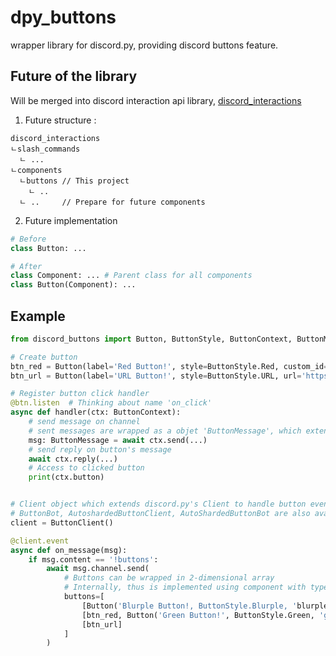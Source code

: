 # dpy_buttons

wrapper library for discord.py, providing discord buttons feature.

## Future of the library
Will be merged into discord interaction api library, [discord_interactions](https://github.com/Lapis0875/discord_interactions.py)

1. Future structure :
```
discord_interactions
ㄴslash_commands
  ㄴ ...
ㄴcomponents
  ㄴbuttons // This project
    ㄴ ..
  ㄴ ..     // Prepare for future components
```

2. Future implementation
```py
# Before
class Button: ...

# After
class Component: ... # Parent class for all components
class Button(Component): ...
```


## Example
```python
from discord_buttons import Button, ButtonStyle, ButtonContext, ButtonMessage, ButtonClient, ButtonCache

# Create button
btn_red = Button(label='Red Button!', style=ButtonStyle.Red, custom_id='red_btn')
btn_url = Button(label='URL Button!', style=ButtonStyle.URL, url='https://...')

# Register button click handler
@btn.listen  # Thinking about name 'on_click'
async def handler(ctx: ButtonContext):
    # send message on channel
    # sent messages are wrapped as a objet 'ButtonMessage', which extends discord.py's Message and contains Button objects
    msg: ButtonMessage = await ctx.send(...)
    # send reply on button's message
    await ctx.reply(...)
    # Access to clicked button
    print(ctx.button)


# Client object which extends discord.py's Client to handle button event on socket response event.
# ButtonBot, AutoshardedButtonClient, AutoShardedButtonBot are also available.
client = ButtonClient()

@client.event
async def on_message(msg):
    if msg.content == '!buttons':
        await msg.channel.send(
            # Buttons can be wrapped in 2-dimensional array
            # Internally, thus is implemented using component with type 1.
            buttons=[
                [Button('Blurple Button!, ButtonStyle.Blurple, 'blurple_btn'), Button('Gray Button!', ButtonStyle.Gray, 'gray_btn')]
                [btn_red, Button('Green Button!', ButtonStyle.Green, 'green_btn')]
                [btn_url]
            ]
        )
```
